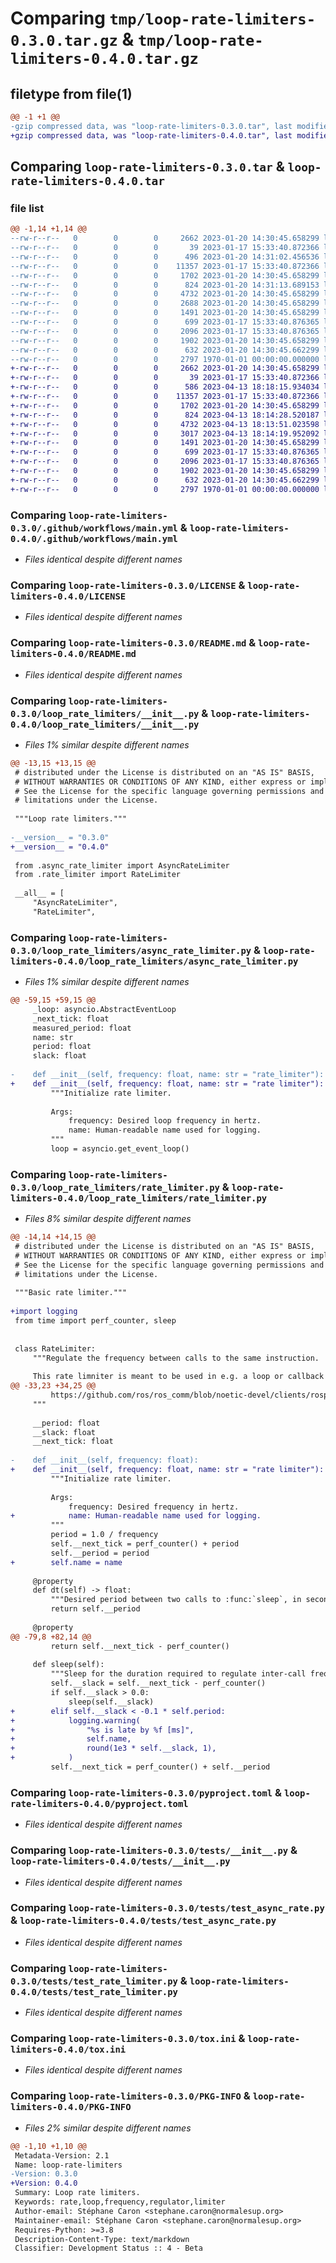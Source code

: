 # Comparing `tmp/loop-rate-limiters-0.3.0.tar.gz` & `tmp/loop-rate-limiters-0.4.0.tar.gz`

## filetype from file(1)

```diff
@@ -1 +1 @@
-gzip compressed data, was "loop-rate-limiters-0.3.0.tar", last modified: Fri Jan 20 14:31:25 2023, max compression
+gzip compressed data, was "loop-rate-limiters-0.4.0.tar", last modified: Thu Apr 13 18:18:58 2023, max compression
```

## Comparing `loop-rate-limiters-0.3.0.tar` & `loop-rate-limiters-0.4.0.tar`

### file list

```diff
@@ -1,14 +1,14 @@
--rw-r--r--   0        0        0     2662 2023-01-20 14:30:45.658299 loop-rate-limiters-0.3.0/.github/workflows/main.yml
--rw-r--r--   0        0        0       39 2023-01-17 15:33:40.872366 loop-rate-limiters-0.3.0/.gitignore
--rw-r--r--   0        0        0      496 2023-01-20 14:31:02.456536 loop-rate-limiters-0.3.0/CHANGELOG.md
--rw-r--r--   0        0        0    11357 2023-01-17 15:33:40.872366 loop-rate-limiters-0.3.0/LICENSE
--rw-r--r--   0        0        0     1702 2023-01-20 14:30:45.658299 loop-rate-limiters-0.3.0/README.md
--rw-r--r--   0        0        0      824 2023-01-20 14:31:13.689153 loop-rate-limiters-0.3.0/loop_rate_limiters/__init__.py
--rw-r--r--   0        0        0     4732 2023-01-20 14:30:45.658299 loop-rate-limiters-0.3.0/loop_rate_limiters/async_rate_limiter.py
--rw-r--r--   0        0        0     2688 2023-01-20 14:30:45.658299 loop-rate-limiters-0.3.0/loop_rate_limiters/rate_limiter.py
--rw-r--r--   0        0        0     1491 2023-01-20 14:30:45.658299 loop-rate-limiters-0.3.0/pyproject.toml
--rw-r--r--   0        0        0      699 2023-01-17 15:33:40.876365 loop-rate-limiters-0.3.0/tests/__init__.py
--rw-r--r--   0        0        0     2096 2023-01-17 15:33:40.876365 loop-rate-limiters-0.3.0/tests/test_async_rate.py
--rw-r--r--   0        0        0     1902 2023-01-20 14:30:45.658299 loop-rate-limiters-0.3.0/tests/test_rate_limiter.py
--rw-r--r--   0        0        0      632 2023-01-20 14:30:45.662299 loop-rate-limiters-0.3.0/tox.ini
--rw-r--r--   0        0        0     2797 1970-01-01 00:00:00.000000 loop-rate-limiters-0.3.0/PKG-INFO
+-rw-r--r--   0        0        0     2662 2023-01-20 14:30:45.658299 loop-rate-limiters-0.4.0/.github/workflows/main.yml
+-rw-r--r--   0        0        0       39 2023-01-17 15:33:40.872366 loop-rate-limiters-0.4.0/.gitignore
+-rw-r--r--   0        0        0      586 2023-04-13 18:18:15.934034 loop-rate-limiters-0.4.0/CHANGELOG.md
+-rw-r--r--   0        0        0    11357 2023-01-17 15:33:40.872366 loop-rate-limiters-0.4.0/LICENSE
+-rw-r--r--   0        0        0     1702 2023-01-20 14:30:45.658299 loop-rate-limiters-0.4.0/README.md
+-rw-r--r--   0        0        0      824 2023-04-13 18:14:28.520187 loop-rate-limiters-0.4.0/loop_rate_limiters/__init__.py
+-rw-r--r--   0        0        0     4732 2023-04-13 18:13:51.023598 loop-rate-limiters-0.4.0/loop_rate_limiters/async_rate_limiter.py
+-rw-r--r--   0        0        0     3017 2023-04-13 18:14:19.952092 loop-rate-limiters-0.4.0/loop_rate_limiters/rate_limiter.py
+-rw-r--r--   0        0        0     1491 2023-01-20 14:30:45.658299 loop-rate-limiters-0.4.0/pyproject.toml
+-rw-r--r--   0        0        0      699 2023-01-17 15:33:40.876365 loop-rate-limiters-0.4.0/tests/__init__.py
+-rw-r--r--   0        0        0     2096 2023-01-17 15:33:40.876365 loop-rate-limiters-0.4.0/tests/test_async_rate.py
+-rw-r--r--   0        0        0     1902 2023-01-20 14:30:45.658299 loop-rate-limiters-0.4.0/tests/test_rate_limiter.py
+-rw-r--r--   0        0        0      632 2023-01-20 14:30:45.662299 loop-rate-limiters-0.4.0/tox.ini
+-rw-r--r--   0        0        0     2797 1970-01-01 00:00:00.000000 loop-rate-limiters-0.4.0/PKG-INFO
```

### Comparing `loop-rate-limiters-0.3.0/.github/workflows/main.yml` & `loop-rate-limiters-0.4.0/.github/workflows/main.yml`

 * *Files identical despite different names*

### Comparing `loop-rate-limiters-0.3.0/LICENSE` & `loop-rate-limiters-0.4.0/LICENSE`

 * *Files identical despite different names*

### Comparing `loop-rate-limiters-0.3.0/README.md` & `loop-rate-limiters-0.4.0/README.md`

 * *Files identical despite different names*

### Comparing `loop-rate-limiters-0.3.0/loop_rate_limiters/__init__.py` & `loop-rate-limiters-0.4.0/loop_rate_limiters/__init__.py`

 * *Files 1% similar despite different names*

```diff
@@ -13,15 +13,15 @@
 # distributed under the License is distributed on an "AS IS" BASIS,
 # WITHOUT WARRANTIES OR CONDITIONS OF ANY KIND, either express or implied.
 # See the License for the specific language governing permissions and
 # limitations under the License.
 
 """Loop rate limiters."""
 
-__version__ = "0.3.0"
+__version__ = "0.4.0"
 
 from .async_rate_limiter import AsyncRateLimiter
 from .rate_limiter import RateLimiter
 
 __all__ = [
     "AsyncRateLimiter",
     "RateLimiter",
```

### Comparing `loop-rate-limiters-0.3.0/loop_rate_limiters/async_rate_limiter.py` & `loop-rate-limiters-0.4.0/loop_rate_limiters/async_rate_limiter.py`

 * *Files 1% similar despite different names*

```diff
@@ -59,15 +59,15 @@
     _loop: asyncio.AbstractEventLoop
     _next_tick: float
     measured_period: float
     name: str
     period: float
     slack: float
 
-    def __init__(self, frequency: float, name: str = "rate_limiter"):
+    def __init__(self, frequency: float, name: str = "rate limiter"):
         """Initialize rate limiter.
 
         Args:
             frequency: Desired loop frequency in hertz.
             name: Human-readable name used for logging.
         """
         loop = asyncio.get_event_loop()
```

### Comparing `loop-rate-limiters-0.3.0/loop_rate_limiters/rate_limiter.py` & `loop-rate-limiters-0.4.0/loop_rate_limiters/rate_limiter.py`

 * *Files 8% similar despite different names*

```diff
@@ -14,14 +14,15 @@
 # distributed under the License is distributed on an "AS IS" BASIS,
 # WITHOUT WARRANTIES OR CONDITIONS OF ANY KIND, either express or implied.
 # See the License for the specific language governing permissions and
 # limitations under the License.
 
 """Basic rate limiter."""
 
+import logging
 from time import perf_counter, sleep
 
 
 class RateLimiter:
     """Regulate the frequency between calls to the same instruction.
 
     This rate limniter is meant to be used in e.g. a loop or callback function.
@@ -33,23 +34,25 @@
         https://github.com/ros/ros_comm/blob/noetic-devel/clients/rospy/src/rospy/timer.py
     """
 
     __period: float
     __slack: float
     __next_tick: float
 
-    def __init__(self, frequency: float):
+    def __init__(self, frequency: float, name: str = "rate limiter"):
         """Initialize rate limiter.
 
         Args:
             frequency: Desired frequency in hertz.
+            name: Human-readable name used for logging.
         """
         period = 1.0 / frequency
         self.__next_tick = perf_counter() + period
         self.__period = period
+        self.name = name
 
     @property
     def dt(self) -> float:
         """Desired period between two calls to :func:`sleep`, in seconds."""
         return self.__period
 
     @property
@@ -79,8 +82,14 @@
         return self.__next_tick - perf_counter()
 
     def sleep(self):
         """Sleep for the duration required to regulate inter-call frequency."""
         self.__slack = self.__next_tick - perf_counter()
         if self.__slack > 0.0:
             sleep(self.__slack)
+        elif self.__slack < -0.1 * self.period:
+            logging.warning(
+                "%s is late by %f [ms]",
+                self.name,
+                round(1e3 * self.__slack, 1),
+            )
         self.__next_tick = perf_counter() + self.__period
```

### Comparing `loop-rate-limiters-0.3.0/pyproject.toml` & `loop-rate-limiters-0.4.0/pyproject.toml`

 * *Files identical despite different names*

### Comparing `loop-rate-limiters-0.3.0/tests/__init__.py` & `loop-rate-limiters-0.4.0/tests/__init__.py`

 * *Files identical despite different names*

### Comparing `loop-rate-limiters-0.3.0/tests/test_async_rate.py` & `loop-rate-limiters-0.4.0/tests/test_async_rate.py`

 * *Files identical despite different names*

### Comparing `loop-rate-limiters-0.3.0/tests/test_rate_limiter.py` & `loop-rate-limiters-0.4.0/tests/test_rate_limiter.py`

 * *Files identical despite different names*

### Comparing `loop-rate-limiters-0.3.0/tox.ini` & `loop-rate-limiters-0.4.0/tox.ini`

 * *Files identical despite different names*

### Comparing `loop-rate-limiters-0.3.0/PKG-INFO` & `loop-rate-limiters-0.4.0/PKG-INFO`

 * *Files 2% similar despite different names*

```diff
@@ -1,10 +1,10 @@
 Metadata-Version: 2.1
 Name: loop-rate-limiters
-Version: 0.3.0
+Version: 0.4.0
 Summary: Loop rate limiters.
 Keywords: rate,loop,frequency,regulator,limiter
 Author-email: Stéphane Caron <stephane.caron@normalesup.org>
 Maintainer-email: Stéphane Caron <stephane.caron@normalesup.org>
 Requires-Python: >=3.8
 Description-Content-Type: text/markdown
 Classifier: Development Status :: 4 - Beta
```

